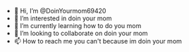 - 👋 Hi, I’m @DoinYourmom69420
- 👀 I’m interested in doin your mom
- 🌱 I’m currently learning how to do you mom
- 💞️ I’m looking to collaborate on doin your mom
- 📫 How to reach me you can't because im doin your mom

<!---
DoinYourmom69420/DoinYourmom69420 is a ✨ special ✨ repository because its `README.md` (this file) appears on your GitHub profile.
You can click the Preview link to take a look at your changes.
--->

